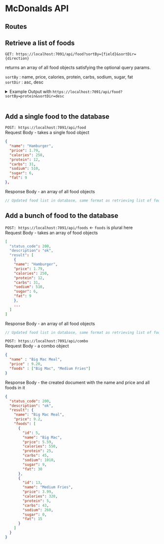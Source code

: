 # McDonalds API

## Routes

## Retrieve a list of foods
`GET: https://localhost:7091/api/food?sortBy={field}&sortDir={direction}`

returns an array of all food objects satisfying the optional query params.

`sortBy`  : name, price, calories, protein, carbs, sodium, sugar, fat
<br/>
`sortDir` : asc, desc

<details>
<summary>Example Output with <code>https://localhost:7091/api/food?sortBy=protein&sortDir=desc</code></summary>

```json
{
  "status_code": 200,
  "description": "ok",
  "result": [
    {
      "id": 7,
      "name": "Double Quarter Pounder with Cheese",
      "price": 6.99,
      "calories": 740,
      "protein": 48,
      "carbs": 43,
      "sodium": 1360,
      "sugar": 10,
      "fat": 42
    },
    {
      "id": 18,
      "name": "20pc McNuggets",
      "price": 8.19,
      "calories": 830,
      "protein": 46,
      "carbs": 51,
      "sodium": 1670,
      "sugar": 0,
      "fat": 49
    },
    {
      "id": 4,
      "name": "Triple Cheeseburger",
      "price": 3.59,
      "calories": 540,
      "protein": 32,
      "carbs": 34,
      "sodium": 1280,
      "sugar": 7,
      "fat": 35
    },
    {
      "id": 6,
      "name": "Quarter Pounder with Cheese",
      "price": 5.79,
      "calories": 520,
      "protein": 30,
      "carbs": 42,
      "sodium": 1140,
      "sugar": 10,
      "fat": 26
    },
    {
      "id": 11,
      "name": "Deluxe Crispy Chicken Sandwich",
      "price": 5.59,
      "calories": 530,
      "protein": 27,
      "carbs": 48,
      "sodium": 1050,
      "sugar": 10,
      "fat": 26
    },
    {
      "id": 10,
      "name": "Crispy Chicken Sandwich",
      "price": 4.89,
      "calories": 470,
      "protein": 26,
      "carbs": 46,
      "sodium": 1140,
      "sugar": 9,
      "fat": 20
    },
    {
      "id": 3,
      "name": "Double Cheeseburger",
      "price": 2.89,
      "calories": 450,
      "protein": 25,
      "carbs": 34,
      "sodium": 1120,
      "sugar": 7,
      "fat": 24
    },
    {
      "id": 5,
      "name": "Big Mac",
      "price": 5.59,
      "calories": 550,
      "protein": 25,
      "carbs": 45,
      "sodium": 1010,
      "sugar": 9,
      "fat": 30
    },
    {
      "id": 17,
      "name": "10pc McNuggets",
      "price": 4.79,
      "calories": 420,
      "protein": 23,
      "carbs": 25,
      "sodium": 840,
      "sugar": 0,
      "fat": 25
    },
    {
      "id": 9,
      "name": "Filet-O-Fish",
      "price": 4.99,
      "calories": 390,
      "protein": 19,
      "carbs": 39,
      "sodium": 580,
      "sugar": 5,
      "fat": 19
    },
    {
      "id": 2,
      "name": "Cheeseburger",
      "price": 2.29,
      "calories": 300,
      "protein": 15,
      "carbs": 32,
      "sodium": 720,
      "sugar": 7,
      "fat": 13
    },
    {
      "id": 8,
      "name": "McChicken",
      "price": 4.2,
      "calories": 400,
      "protein": 14,
      "carbs": 39,
      "sodium": 560,
      "sugar": 5,
      "fat": 21
    },
    {
      "id": 16,
      "name": "6pc McNuggets",
      "price": 2.89,
      "calories": 250,
      "protein": 14,
      "carbs": 15,
      "sodium": 500,
      "sugar": 0,
      "fat": 15
    },
    {
      "id": 1,
      "name": "Hamburger",
      "price": 1.79,
      "calories": 250,
      "protein": 12,
      "carbs": 31,
      "sodium": 510,
      "sugar": 6,
      "fat": 9
    },
    {
      "id": 15,
      "name": "4pc McNuggets",
      "price": 1.99,
      "calories": 170,
      "protein": 9,
      "carbs": 10,
      "sodium": 330,
      "sugar": 0,
      "fat": 10
    },
    {
      "id": 14,
      "name": "Large Fries",
      "price": 4.99,
      "calories": 480,
      "protein": 7,
      "carbs": 65,
      "sodium": 400,
      "sugar": 0,
      "fat": 23
    },
    {
      "id": 13,
      "name": "Medium Fries",
      "price": 3.99,
      "calories": 320,
      "protein": 5,
      "carbs": 43,
      "sodium": 260,
      "sugar": 0,
      "fat": 15
    },
    {
      "id": 12,
      "name": "Small Fries",
      "price": 2.39,
      "calories": 230,
      "protein": 3,
      "carbs": 31,
      "sodium": 190,
      "sugar": 0,
      "fat": 11
    }
  ]
}
```
</details>
<br/>

## Add a single food to the database
`POST: https://localhost:7091/api/food`
<br/>
Request Body - takes a single food object
```json
{
  "name": "Hamburger",
  "price": 1.79,
  "calories": 250,
  "protein": 12,
  "carbs": 31,
  "sodium": 510,
  "sugar": 6,
  "fat": 9
},
```
Response Body - an array of all food objects
```js
// Updated food list in database, same format as retrieving list of foods.
```

## Add a bunch of food to the database
`POST: https://localhost:7091/api/foods`  <- `foods` is plural here
<br/>
Request Body - takes an array of food objects

```json
[
  "status_code": 200,
  "description": "ok",
  "result": [
    {
    "name": "Hamburger",
    "price": 1.79,
    "calories": 250,
    "protein": 12,
    "carbs": 31,
    "sodium": 510,
    "sugar": 6,
    "fat": 9
    },
    ...
  ]
]
```

Response Body - an array of all food objects
```js
// Updated food list in database, same format as retrieving list of foods.
```

`POST: https://localhost:7091/api/combo`
<br/>
Request Body - a combo object
```json
{
  "name" : "Big Mac Meal",
  "price" : 9.20,
  "foods" : ["Big Mac", "Medium Fries"]
}
```

Response Body - the created document with the name and price and all foods in it

```json
{
  "status_code": 200,
  "description": "ok",
  "result": {
    "name": "Big Mac Meal",
    "price": 9.2,
    "foods": [
      {
        "id": 5,
        "name": "Big Mac",
        "price": 5.59,
        "calories": 550,
        "protein": 25,
        "carbs": 45,
        "sodium": 1010,
        "sugar": 9,
        "fat": 30
      },
      {
        "id": 13,
        "name": "Medium Fries",
        "price": 3.99,
        "calories": 320,
        "protein": 5,
        "carbs": 43,
        "sodium": 260,
        "sugar": 0,
        "fat": 15
      }
    ]
  }
}
```